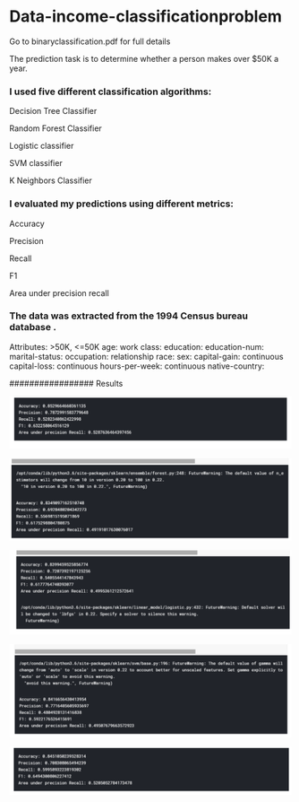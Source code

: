 # Data-income-classificationproblem


Go to binaryclassification.pdf for full details

The prediction task is to determine whether a person makes over $50K a year.

### I  used five different classification algorithms:

Decision Tree Classifier

Random Forest Classifier

Logistic classifier

SVM classifier

K Neighbors Classifier

### I evaluated my predictions using different metrics:

Accuracy 

Precision 

Recall 

F1 

Area under precision recall 

### The data  was extracted from the 1994 Census bureau database .

Attributes: >50K, <=50K
age: 
work class: 
education: 
education-num: 
marital-status: 
occupation: 
relationship
race: 
sex: 
capital-gain: continuous
capital-loss: continuous
hours-per-week: continuous
native-country: 

################# Results 

![Decision Tree Classifier](decisiontree.png)

![Random Forest Classifier](randomforest.png)

![Logistic classifier](logistic.png)

![SVM classifier](svm.png)

![K Neighbors Classifier](kneigbors.png)
